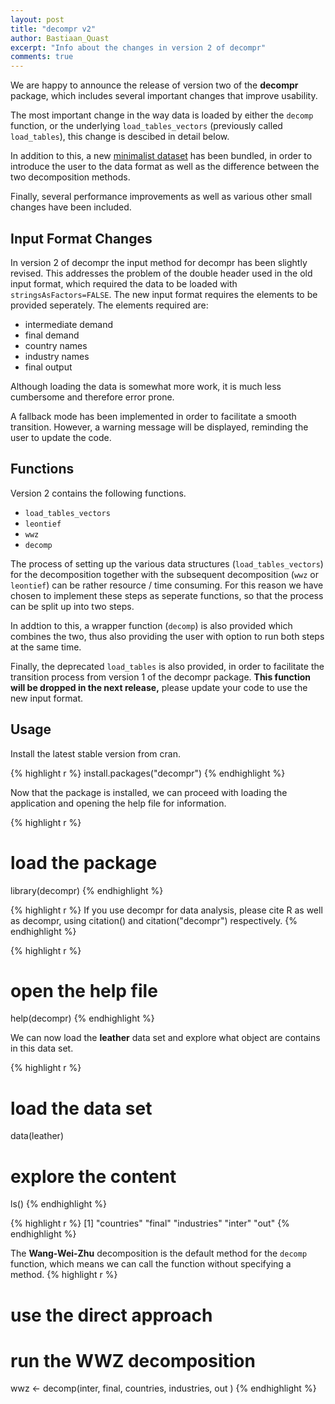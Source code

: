 ```yaml
---
layout: post
title: "decompr v2"
author: Bastiaan_Quast
excerpt: "Info about the changes in version 2 of decompr"
comments: true
---
```


We are happy to announce the release of version two of the **decompr** package, which includes several important changes that improve usability.


The most important change in the way data is loaded by either the `decomp` function, or the underlying `load_tables_vectors` (previously called `load_tables`), this change is descibed in detail below.


In addition to this, a new [minimalist dataset](/decompr/leather-data) has been bundled, in order to introduce the user to the data format as well as the difference between the two decomposition methods.

Finally, several performance improvements as well as various other small changes have been included.

Input Format Changes
----------
In version 2 of decompr the input method for decompr has been slightly revised. This addresses the problem of the double header used in the old input format, which required the data to be loaded with `stringsAsFactors=FALSE`. The new input format requires the elements to be provided seperately. The elements required are:

* intermediate demand
* final demand
* country names
* industry names
* final output

Although loading the data is somewhat more work, it is much less cumbersome and therefore error prone.

A fallback mode has been implemented in order to facilitate a smooth transition. However, a warning message will be displayed, reminding the user to update the code.


Functions
---------
Version 2 contains the following functions.

* `load_tables_vectors`
* `leontief`
* `wwz`
* `decomp`

The process of setting up the various data structures (`load_tables_vectors`) for the decomposition together with the subsequent decomposition (`wwz` or `leontief`) can be rather resource / time consuming. For this reason we have chosen to implement these steps as seperate functions, so that the process can be split up into two steps.

In addtion to this, a wrapper function (`decomp`) is also provided which combines the two, thus also providing the user with option to run both steps at the same time.

Finally, the deprecated `load_tables` is also provided, in order to facilitate the transition process from version 1 of the decompr package.
**This function will be dropped in the next release,** please update your code to use the new input format.

Usage
--------
Install the latest stable version from cran.

{% highlight r %}
install.packages("decompr")
{% endhighlight %}

Now that the package is installed, we can proceed with loading the application and opening the help file for information.

{% highlight r %}
# load the package
library(decompr)
{% endhighlight %}

{% highlight r %}
If you use decompr for data analysis,
please cite R as well as decompr,
using citation() and citation("decompr") respectively.
{% endhighlight %}

{% highlight r %}
# open the help file
help(decompr)
{% endhighlight %}

We can now load  the **leather** data set and explore what object are contains in this data set.

{% highlight r %}
# load the data set
data(leather)

# explore the content
ls()
{% endhighlight %}

{% highlight r %}
[1] "countries"  "final"      "industries" "inter"      "out" 
{% endhighlight %}

The **Wang-Wei-Zhu** decomposition is the default method for the `decomp` function, which means we can call the function without specifying a method.
{% highlight r %}
# use the direct approach
# run the WWZ decomposition
wwz <- decomp(inter,
              final,
              countries,
              industries,
              out        )
{% endhighlight %}


